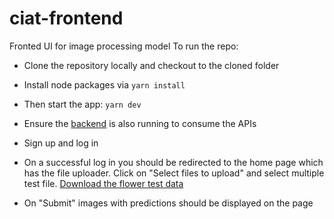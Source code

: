 # ciat-frontend
Fronted UI for image processing model
To run the repo:

- Clone the repository locally and checkout to the cloned folder

- Install node packages via `yarn install`

- Then start the app: `yarn dev`

- Ensure the [backend](https://github.com/janetnim/ciat-backend/README.md) is also running to consume the APIs

- Sign up and log in

- On a successful log in you should be redirected to the home page which has the file uploader. Click on "Select files to upload" and select multiple test file. [Download the flower test data](https://huggingface.co/datasets/smutuvi/flower_test_data)

- On "Submit" images with predictions should be displayed on the page
